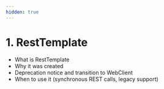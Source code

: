 ```yaml
---
hidden: true
---
```


# 1. RestTemplate

* What is RestTemplate
* Why it was created
* Deprecation notice and transition to WebClient
* When to use it (synchronous REST calls, legacy support)
